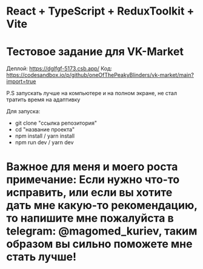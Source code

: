 # React + TypeScript + ReduxToolkit + Vite

# Тестовое задание для VK-Market

Деплой: https://dglfgf-5173.csb.app/
Код: https://codesandbox.io/p/github/oneOfThePeakyBlinders/vk-market/main?import=true

P.S запускать лучше на компьютере и на полном экране, не стал тратить время на адаптивку

Для запуска:
- git clone "ссылка репозитория"
- cd "название проекта"
- npm install / yarn install
- npm run dev / yarn dev

# Важное для меня и моего роста примечание: Если нужно что-то исправить, или если вы хотите дать мне какую-то рекомендацию, то напишите мне пожалуйста в telegram: @magomed_kuriev, таким образом вы сильно поможете мне стать лучше!
